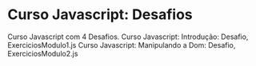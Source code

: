 # Curso Javascript: Desafios
Curso Javascript com 4 Desafios. 
Curso Javascript: Introdução: Desafio, ExerciciosModulo1.js
Curso Javascript: Manipulando a Dom: Desafio, ExerciciosModulo2.js
